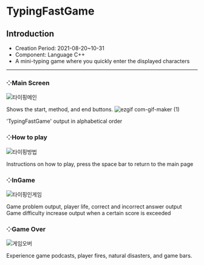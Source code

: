 # TypingFastGame

## Introduction
  * Creation Period: 2021-08-20~10-31
  * Component: Language C++
  * A mini-typing game where you quickly enter the displayed characters
***
### ⁘Main Screen
![타이핑메인](https://user-images.githubusercontent.com/99002828/162569221-800ef577-e1d6-486e-8d36-5857ab7514cd.png)

Shows the start, method, and end buttons.
![ezgif com-gif-maker (1)](https://user-images.githubusercontent.com/99002828/162569283-258729ba-466c-437d-b7aa-4423c46e8686.gif)

'TypingFastGame'  output in alphabetical order


### ⁘How to play
![타이핑방법](https://user-images.githubusercontent.com/99002828/162569228-f2b60fa4-296a-4844-a80d-6abd43a51d5d.png)

Instructions on how to play, press the space bar to return to the main page

### ⁘InGame
![타이핑인게임](https://user-images.githubusercontent.com/99002828/162569233-6980bdeb-8a12-4820-854e-708531d07cf5.png)

Game problem output, player life, correct and incorrect answer output Game difficulty increase output when a certain score is exceeded

### ⁘Game Over
![게임오버](https://user-images.githubusercontent.com/99002828/162569238-a528979d-ab11-4e20-8c4e-4d77b196a784.png)

Experience game podcasts, player fires, natural disasters, and game bars.
